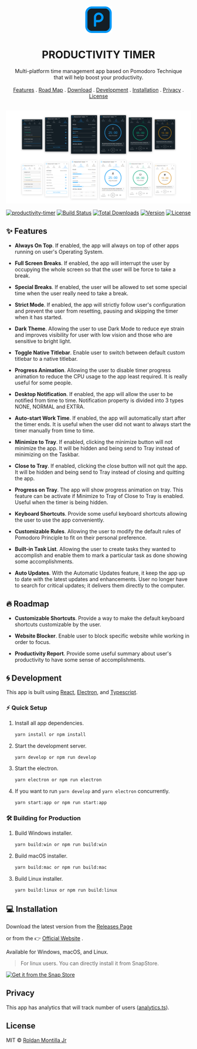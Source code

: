 <p align="center">
  <a href="https://roldanjr.github.io/productivity-timer/">
    <img src="assets/logo.png" alt="Productivity Timer logo" width="72" height="72">
  </a>
</p>

<h1 align="center">PRODUCTIVITY TIMER</h1>

<p align="center">
  Multi-platform time management app based on Pomodoro Technique <br> that will help boost your productivity.
   <br>
  <br>
  <a href="#sparkles-features">Features</a>
  .
  <a href="#fire-roadmap">Road Map</a>
  .
  <a href="https://roldanjr.github.io/productivity-timer/">Download</a>
  .
  <a href="#cyclone-development">Development</a>
  .
  <a href="#computer-installation">Installation</a>
  .
  <a href="#privacy">Privacy</a>
  .
  <a href="#license">License</a>
  <br>
  <br>
</p>

![App Preview](/assets/Preview.png)

[![productivity-timer](https://snapcraft.io//productivity-timer/badge.svg)](https://snapcraft.io/productivity-timer)
[![Build Status](https://travis-ci.com/roldanjr/productivity-timer.svg?branch=master)](https://travis-ci.com/roldanjr/productivity-timer)
[![Total Downloads](https://img.shields.io/github/downloads/roldanjr/productivity-timer/total)](https://github.com/roldanjr/productivity-timer/releases)
[![Version](https://img.shields.io/github/v/release/roldanjr/productivity-timer)](https://github.com/roldanjr/productivity-timer/releases)
[![License](https://img.shields.io/github/license/roldanjr/productivity-timer)](https://github.com/roldanjr/productivity-timer/blob/master/LICENSE)

## :sparkles: Features

- **Always On Top**. If enabled, the app will always on top of other apps running on user's Operating System.

- **Full Screen Breaks**. If enabled, the app will interrupt the user by occupying the whole screen so that the user will be force to take a break.

- **Special Breaks**. If enabled, the user will be allowed to set some special time when the user really need to take a break.

- **Strict Mode**. If enabled, the app will strictly follow user's configuration and prevent the user from resetting, pausing and skipping the timer when it has started.

- **Dark Theme**. Allowing the user to use Dark Mode to reduce eye strain and improves visibility for user with low vision and those who are sensitive to bright light.

- **Toggle Native Titlebar**. Enable user to switch between default custom titlebar to a native titlebar.

- **Progress Animation**. Allowing the user to disable timer progress animation to reduce the CPU usage to the app least required. It is really useful for some people.

- **Desktop Notification**. If enabled, the app will allow the user to be notified from time to time. Notification property is divided into 3 types NONE, NORMAL and EXTRA.

- **Auto-start Work Time**. If enabled, the app will automatically start after the timer ends. It is useful when the user did not want to always start the timer manually from time to time.

- **Minimize to Tray**. If enabled, clicking the minimize button will not minimize the app. It will be hidden and being send to Tray instead of minimizing on the Taskbar.

- **Close to Tray**. If enabled, clicking the close button will not quit the app. It will be hidden and being send to Tray instead of closing and quitting the app.

- **Progress on Tray**. The app will show progress animation on tray. This feature can be activate if Minimize to Tray of Close to Tray is enabled. Useful when the timer is being hidden.

- **Keyboard Shortcuts**. Provide some useful keyboard shortcuts allowing the user to use the app conveniently.

- **Customizable Rules**. Allowing the user to modify the default rules of Pomodoro Principle to fit on their personal preference.

- **Built-in Task List**. Allowing the user to create tasks they wanted to accomplish and enable them to mark a particular task as done showing some accomplishments.

- **Auto Updates**. With the Automatic Updates feature, it keep the app up to date with the latest updates and enhancements. User no longer have to search for critical updates; it delivers them directly to the computer.

## :fire: Roadmap

- **Customizable Shortcuts**. Provide a way to make the default keyboard shortcuts customizable by the user.

- **Website Blocker**. Enable user to block specific website while working in order to focus.

- **Productivity Report**. Provide some useful summary about user's productivity to have some sense of accomplishments.

## :cyclone: Development

This app is built using [React](https://reactjs.org/), [Electron](https://www.electronjs.org/), and [Typescript](https://www.typescriptlang.org/).

### :zap: Quick Setup

1. Install all app dependencies.

   ```sh
   yarn install or npm install
   ```

2. Start the development server.

   ```sh
   yarn develop or npm run develop
   ```

3. Start the electron.

   ```sh
   yarn electron or npm run electron
   ```

4. If you want to run `yarn develop` and `yarn electron` concurrently.

   ```sh
   yarn start:app or npm run start:app
   ```

### 🛠 Building for Production

1. Build Windows installer.

   ```sh
   yarn build:win or npm run build:win
   ```

2. Build macOS installer.

   ```sh
   yarn build:mac or npm run build:mac
   ```

3. Build Linux installer.

   ```sh
   yarn build:linux or npm run build:linux
   ```

## :computer: Installation

Download the latest version from the [Releases Page](https://github.com/roldanjr/productivity-timer/releases/latest)

or from the :point_right: [Official Website](https://roldanjr.github.io/productivity-timer/) .

Available for Windows, macOS, and Linux.

> For linux users. You can directly install it from SnapStore.

[![Get it from the Snap Store](https://snapcraft.io/static/images/badges/en/snap-store-black.svg)](https://snapcraft.io/productivity-timer)

## Privacy

This app has analytics that will track number of users ([analytics.ts](https://github.com/roldanjr/productivity-timer/blob/master/app/electron/helpers/analytics.ts)).

## License

MIT © [Roldan Montilla Jr](https://github.com/roldanjr)
